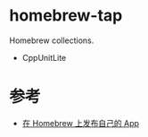# homebrew-tap
Homebrew collections.

* CppUnitLite

# 参考
* [在 Homebrew 上发布自己的 App](https://liam0205.me/2016/07/30/release-your-own-app-in-Homebrew/)